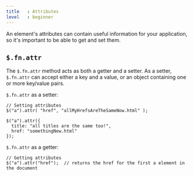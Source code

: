 ```yaml
---
title   : Attributes
level   : beginner
---
```


An element's attributes can contain useful information for your application, so it's important to be able to get and set them.

## `$.fn.attr`

The `$.fn.attr` method acts as both a getter and a setter. As a setter, `$.fn.attr` can accept either a key and a value, or an object containing one or more key/value pairs.

`$.fn.attr` as a setter:

```
// Setting attributes
$("a").attr( "href", "allMyHrefsAreTheSameNow.html" );

$("a").attr({
  title: "all titles are the same too!",
  href: "somethingNew.html"
});
```

`$.fn.attr` as a getter:

```
// Getting attributes
$("a").attr("href");  // returns the href for the first a element in the document
```
